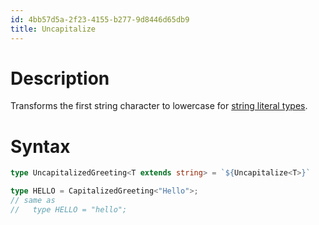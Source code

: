 ```yaml
---
id: 4bb57d5a-2f23-4155-b277-9d8446d65db9
title: Uncapitalize
---
```


# Description

Transforms the first string character to lowercase for [string literal
types](20201123101810-typescript_template_literal_string_type).

# Syntax

``` typescript
type UncapitalizedGreeting<T extends string> = `${Uncapitalize<T>}`

type HELLO = CapitalizedGreeting<"Hello">;
// same as
//   type HELLO = "hello";
```
